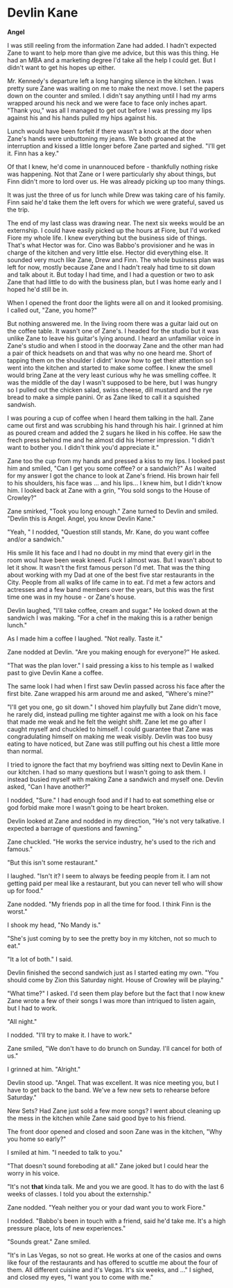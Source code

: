 # Devlin Kane

**Angel**

I was still reeling from the information Zane had added.  I hadn't expected Zane to want to help more than give me advice, but this was this thing.  He had an MBA and a marketing degree I'd take all the help I could get.  But I didn't want to get his hopes up either.

Mr. Kennedy's departure left a long hanging silence in the kitchen.  I was pretty sure Zane was waiting on me to make the next move.  I set the papers down on the counter and smiled.  I didn't say anything until I had my arms wrapped around his neck and we were face to face only inches apart.  "Thank you," was all I managed to get out before I was pressing my lips against his and his hands pulled my hips against his.

Lunch would have been forfeit if there wasn't a knock at the door when Zane's hands were unbuttoning my jeans.  We both groaned at the interruption and kissed a little longer before Zane parted and sighed.  "I'll get it.  Finn has a key."

Of that I knew, he'd come in unannouced before - thankfully nothing riske was happening.  Not that Zane or I were particularly shy about things, but Finn didn't more to lord over us.  He was already picking up too many things.

It was just the three of us for lunch while Drew was taking care of his family.  Finn said he'd take them the left overs for which we were grateful, saved us the trip.

The end of my last class was drawing near.  The next six weeks would be an externship.  I could have easily picked up the hours at Fiore, but I'd worked Fiore my whole life.  I knew everything but the business side of things.  That's what Hector was for.  Cino was Babbo's provisioner and he was in charge of the kitchen and very little else.  Hector did everything else.  It sounded very much like Zane, Drew and Finn.  The whole business plan was left for now, mostly because Zane and I hadn't realy had time to sit down and talk about it.  But today I had time, and I had a question or two to ask Zane that had little to do with the business plan, but I was home early and I hoped he'd still be in.

When I opened the front door the lights were all on and it looked promising.  I called out, "Zane, you home?"

But nothing answered me.  In the living room there was a guitar laid out on the coffee table.  It wasn't one of Zane's.  I headed for the studio but it was unlike Zane to leave his guitar's lying around.  I heard an unfamiliar voice in Zane's studio and when I stood in the doorway Zane and the other man had a pair of thick headsets on and that was why no one heard me.  Short of tapping them on the shoulder I didnt' know how to get their attention so I went into the kitchen and started to make some coffee.  I knew the smell would bring Zane at the very least curious why he was smelling coffee.  It was the middle of the day I wasn't supposed to be here, but I was hungry so I pulled out the chicken salad, swiss cheese, dill mustard and the rye bread to make a simple panini.  Or as Zane liked to call it a squished sandwish.

I was pouring a cup of coffee when I heard them talking in the hall.  Zane came out first and was scrubbing his hand through his hair.  I grinned at him as poured cream and added the 2 sugars he liked in his coffee. He saw the frech press behind me and he almost did his Homer impression.  "I didn't want to bother you.  I didn't think you'd appreciate it."

Zane too the cup from my hands and pressed a kiss to my lips.  I looked past him and smiled, "Can I get you some coffee? or a sandwich?"   As I waited for my answer I got the chance to look at Zane's friend.  His brown hair fell to his shoulders, his face was ... and his lips... I knew him, but I didn't know him.  I looked back at Zane with a grin, "You sold songs to the House of Crowley?"

Zane smirked, "Took you long enough."  Zane turned to Devlin and smiled.  "Devlin this is Angel.  Angel, you know Devlin Kane."

"Yeah, " I nodded, "Question still stands, Mr. Kane, do you want coffee and/or a sandwich."

His smile lit his face and I had no doubt in my mind that every girl in the room woul have been weak kneed.  Fuck I almost was.  But I wasn't about to let it show.  It wasn't the first famous person I'd met.  That was the thing about working with my Dad at one of the best five star restaurants in the City.  People from all walks of life came in to eat.  I'd met a few actors and actresses and a few band members over the years, but this was the first time one was in my house - or Zane's house.

Devlin laughed, "I'll take coffee, cream and sugar."  He looked down at the sandwich I was making.  "For a chef in the making this is a rather benign lunch."

As I made him a coffee I laughed.  "Not really.  Taste it."

Zane nodded at Devlin.  "Are you making enough for everyone?"  He asked.

"That was the plan lover."  I said pressing a kiss to his temple as I walked past to give Devlin Kane a coffee.

The same look I had when I first saw Devlin passed across his face after the first bite.  Zane wrapped his arm around me and asked, "Where's mine?"

"I'll get you one, go sit down."  I shoved him playfully but Zane didn't move, he rarely did, instead pulling me tighter against me with a look on his face that made me weak and he felt the weight shift.  Zane let me go after I caught myself and chuckled to himself.  I could guarantee that Zane was congradulating himself on making me weak visibly.  Devlin was too busy eating to have noticed, but Zane was still puffing out his chest a little more than normal.

I tried to ignore the fact that my boyfriend was sitting next to Devlin Kane in our kitchen.  I had so many questions but I wasn't going to ask them.  I instead busied myself with making Zane a sandwich and myself one.  Devlin asked, "Can I have another?"

I nodded, "Sure."  I had enough food and if I had to eat something else or god forbid make more I wasn't going to be heart broken.

Devlin looked at Zane and nodded in my direction, "He's not very talkative.  I expected a barrage of questions and fawning."

Zane chuckled.  "He works the service industry, he's used to the rich and famous."

"But this isn't some restaurant."

I laughed.  "Isn't it?  I seem to always be feeding people from it.  I am not getting paid per meal like a restaurant, but you can never tell who will show up for food."

Zane nodded.  "My friends pop in all the time for food.  I think Finn is the worst."

I shook my head, "No Mandy is."

"She's just coming by to see the pretty boy in my kitchen, not so much to eat."

"It a lot of both." I said.

Devlin finished the second sandwich just as I started eating my own.  "You should come by Zion this Saturday night.  House of Crowley will be playing."

"What time?" I asked.  I'd seen them play before but the fact that I now knew Zane wrote a few of their songs I was more than intriqued to listen again, but I had to work.

"All night."

I nodded.  "I'll try to make it.  I have to work."

Zane smiled, "We don't have to do brunch on Sunday.  I'll cancel for both of us."

I grinned at him.  "Alright."

Devlin stood up.  "Angel.  That was excellent.  It was nice meeting you, but I have to get back to the band.  We've a few new sets to rehearse before Saturday."

New Sets?  Had Zane just sold a few more songs?  I went about cleaning up the mess in the kitchen while Zane said good bye to his friend.

The front door opened and closed and soon Zane was in the kitchen, "Why you home so early?"

I smiled at him.  "I needed to talk to you."

"That doesn't sound foreboding at all." Zane joked but I could hear the worry in his voice.

"It's not **that** kinda talk.  Me and you we are good.  It has to do with the last 6 weeks of classes.  I told you about the externship."

Zane nodded.  "Yeah neither you or your dad want you to work Fiore."

I nodded.  "Babbo's been in touch with a friend, said he'd take me.  It's a high pressure place, lots of new experiences."

"Sounds great."  Zane smiled.

"It's in Las Vegas, so not so great.  He works at one of the casios and owns like four of the restaurants and has offered to scuttle me about the four of them.  All different cuisine and it's Vegas.  It's six weeks, and ..." I sighed, and closed my eyes, "I want you to come with me."



